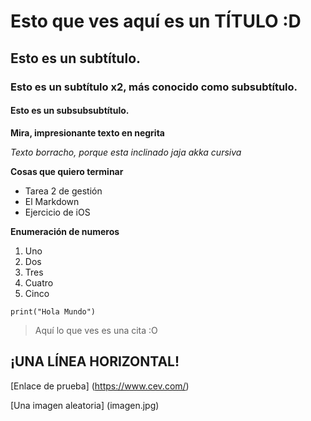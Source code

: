 # Esto que ves aquí es un TÍTULO :D
## Esto es un subtítulo.
### Esto es un subtítulo x2, más conocido como subsubtítulo.
#### Esto es un subsubsubtítulo.

**Mira, impresionante texto en negrita**

*Texto borracho, porque esta inclinado jaja akka cursiva*

**Cosas que quiero terminar**
- Tarea 2 de gestión
- El Markdown
- Ejercicio de iOS

**Enumeración de numeros**
1. Uno
2. Dos
3. Tres
4. Cuatro
5. Cinco

`print("Hola Mundo")`

> Aquí lo que ves es una cita :O

¡UNA LÍNEA HORIZONTAL!
---
[Enlace de prueba] (https://www.cev.com/)

[Una imagen aleatoria] (imagen.jpg)
